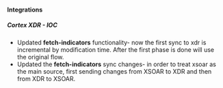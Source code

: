 
#### Integrations

##### Cortex XDR - IOC

- Updated **fetch-indicators** functionality- now the first sync to xdr is incremental by modification time. After the first phase is done will use the original flow.
- Updated the **fetch-indicators** sync changes- in order to treat xsoar as the main source, first sending changes from XSOAR to XDR and then from XDR to XSOAR. 
